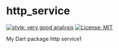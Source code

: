 # http_service

[![style: very good analysis][very_good_analysis_badge]][very_good_analysis_link]
[![License: MIT][license_badge]][license_link]

My Dart package http service1

[license_badge]: https://img.shields.io/badge/license-MIT-blue.svg
[license_link]: https://opensource.org/licenses/MIT
[very_good_analysis_badge]: https://img.shields.io/badge/style-very_good_analysis-B22C89.svg
[very_good_analysis_link]: https://pub.dev/packages/very_good_analysis
